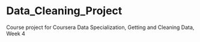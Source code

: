 # Data_Cleaning_Project
Course project for Coursera Data Specialization, Getting and Cleaning Data, Week 4
